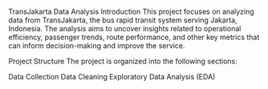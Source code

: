TransJakarta Data Analysis
Introduction
This project focuses on analyzing data from TransJakarta, the bus rapid transit system serving Jakarta, Indonesia. The analysis aims to uncover insights related to operational efficiency, passenger trends, route performance, and other key metrics that can inform decision-making and improve the service.

Project Structure
The project is organized into the following sections:

Data Collection
Data Cleaning
Exploratory Data Analysis (EDA)
